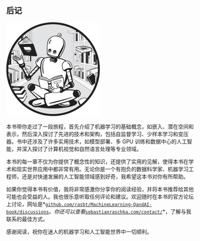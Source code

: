 ## **后记**

![Image](img/common.jpg)

本书带你走过了一段旅程，首先介绍了机器学习的基础概念，如嵌入、潜在空间和表示，然后深入探讨了先进的技术和架构，包括自监督学习、少样本学习和变压器。书中还涉及了许多实用技术，如模型部署、多 GPU 训练和数据中心的人工智能，并深入探讨了计算机视觉和自然语言处理等专业领域。

本书的每一章不仅为你提供了概念性的知识，还提供了实用的见解，使得本书在学术和现实世界应用中都非常有用。无论你是一个有抱负的数据科学家、机器学习工程师，还是对快速发展的人工智能领域感到好奇，我希望这本书对你有所帮助。

如果你觉得本书有价值，我将非常感激你分享你的阅读经验，并将本书推荐给其他可能也会受益的人。我也很乐意听取任何评论和建议。欢迎随时在本书的官方论坛上讨论，网址是*[`github.com/rasbt/MachineLearning-QandAI-book/discussions`](https://github.com/rasbt/MachineLearning-QandAI-book/discussions)*。你还可以查看*[`sebastianraschka.com/contact/`](https://sebastianraschka.com/contact/)*，了解与我联系的最佳方式。

感谢阅读，祝你在迷人的机器学习和人工智能世界中一切顺利。
